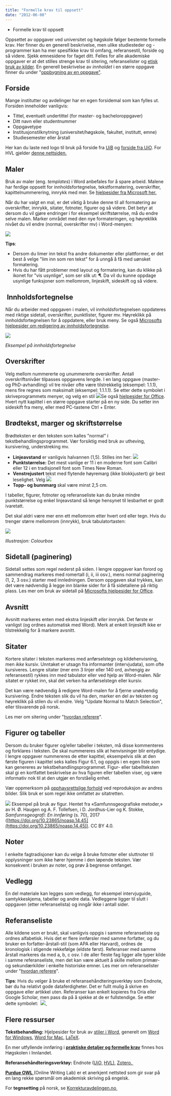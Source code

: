 ```yaml
---
title: "Formelle krav til oppsett"
date: "2012-06-08"
---
```


* Formelle krav til oppsett

Oppsettet av oppgaver ved universitet og høgskole følger bestemte formelle krav. Her finner du en generell beskrivelse, men ulike studiesteder og -programmer kan ha mer spesifikke krav til omfang, referansestil, forside og så videre. Sjekk emnesidene for faget ditt. Felles for alle akademiske oppgaver er at det stilles strenge krav til sitering, referanselister og [etisk bruk av kilder](/kildebruk-og-referanser/sitering-og-etikk/). En generell beskrivelse av _innholdet_ i en større oppgave finner du under "[o](/skriving/struktur/oppbygning-av-en-oppgave/)[ppbygning av en oppgave](/skriving/struktur-og-argumentasjon/oppbygning-av-en-oppgave/)["](/skriving/struktur/oppbygning-av-en-oppgave/).

## Forside

Mange institutter og avdelinger har en egen forsidemal som kan fylles ut. Forsiden inneholder vanligvis:

- Tittel, eventuelt undertittel (for master- og bacheloroppgaver)
- Ditt navn eller studentnummer
- Oppgavetype
- Institusjonstilknytning (universitet/høgskole, fakultet, institutt, emne)
- Studiesemester eller årstall

Her kan du laste ned logo til bruk på forside fra [UiB](http://kapd.h.uib.no/profilmanual/99LastNed/99a_lastned.html) og [forside fra UiO](https://www.ub.uio.no/skrive-publisere/masteroppgaver/maler/oppgaveforside.html). For HVL gjelder [denne nettsiden.](https://www.hvl.no/student/eksamen/heimeeksamen-og-oppgaveskriving/)

## Maler

Bruk av maler (eng. _templates_) i Word anbefales for å spare arbeid. Malene har ferdige oppsett for innholdsfortegnelse, tekstformatering, overskrifter, kapittelnummerering, innrykk med mer. Se [hjelpesider fra Microsoft her.](https://support.office.com/nb-no/article/bruke-stiler-f8b96097-4d25-4fac-8200-6139c8093109)

Når du har valgt en mal, er det viktig å bruke denne til all formatering av overskrifter, innrykk, sitater, fotnoter, figurer og så videre. Det betyr at dersom du vil gjøre endringer i for eksempel skriftstørrelse, må du endre selve malen. Marker området med den nye formateringen, og høyreklikk nivået du vil endre (normal, overskrifter mv) i Word-menyen:

[![](../images/Maler-300x34.png)](/wp-content/uploads/2012/06/Maler.png)

**Tips**:

- Dersom du limer inn tekst fra andre dokumenter eller plattformer, er det best å velge "lim inn som ren tekst" for å unngå å få med uønsket formatering.
- Hvis du har fått problemer med layout og formatering, kan du klikke på ikonet for "vis usynlige", som ser slik ut: **¶**. Da vil du kunne oppdage usynlige funksjoner som mellomrom, linjeskift, sideskift og så videre.

##  Innholdsfortegnelse

Når du arbeider med oppgaven i malen, vil innholdsfortegnelsen oppdateres med riktige sidetall, overskrifter, punktlister, figurer mv. Høyreklikk på innholdsfortegnelsen for å oppdatere, eller bruk meny. Se også [Microsofts hjelpesider om redigering av innholdsfortegnelse](https://support.office.com/en-us/article/format-or-customize-a-table-of-contents-9d85eb9c-0b55-4795-8abb-a49885b3a58d).

[![](../images/Innholdsfortegnelse-300x148.png)](/wp-content/uploads/2018/08/Innholdsfortegnelse.png) 

_Eksempel på innholdsfortegnelse_

## Overskrifter

Velg mellom nummererte og unummererte overskrifter. Antall overskriftsnivåer tilpasses oppgavens lengde. I en lang oppgave (master- og PhD-avhandling) vil tre nivåer ofte være tilstrekkelig (eksempel: 1.1.1), mens fire regnes som maksimalt (eksempel: 1.1.1.1). Se etter dette symbolet i skriveprogrammets menyer, og velg en stil [![](../images/Nummererte-overskrifter.png)](/wp-content/uploads/2012/06/Nummererte-overskrifter.png)Se også [hjelpesider for Office](https://support.office.com/en-gb/article/number-your-headings-ce24e028-4cb4-4d4a-bf25-fb2c61fc6585). Hvert nytt kapittel i en større oppgave starter på en ny side. Du setter inn sideskift fra meny, eller med PC-tastene Ctrl + Enter.

## Brødtekst, marger og skriftstørrelse

Brødteksten er den teksten som kalles "normal" i tekstbehandlingsprogrammet. Vær forsiktig med bruk av utheving, kursivering, understreking mv.

- **Linjeavstand** er vanligvis halvannen (1,5). Stilles inn her: [![](../images/Linjeavstand.png)](/wp-content/uploads/2012/06/Linjeavstand.png)
- **Punktstørrelse:** Det mest vanlige er 11 i en moderne font som Calibri eller 12 i en tradisjonell font som Times New Roman.
- **Venstrejustert** tekst med flytende høyremarg (ikke blokkjustert) gir best leselighet. Velg [![](../images/Venstrejustert.png)](/wp-content/uploads/2012/06/Venstrejustert.png)
- **Topp- og bunnmarg** skal være minst 2,5 cm.

I tabeller, figurer, fotnoter og referanseliste kan du bruke mindre punktstørrelse og enkel linjeavstand så lenge hensynet til lesbarhet er godt ivaretatt.

Det skal aldri være mer enn ett mellomrom etter hvert ord eller tegn. Hvis du trenger større mellomrom (innrykk), bruk tabulatortasten:

[![](../images/tabulator-150x150.jpg)](/wp-content/uploads/2018/06/tabulator-e1529940693789.jpg) 

_Illustrasjon: Colourbox_

## Sidetall (paginering)

Sidetall settes som regel nederst på siden. I lengre oppgaver kan forord og sammendrag markeres med romertall (i, ii, iii osv.), mens normal paginering (1, 2, 3 osv.) starter med innledningen. Dersom oppgaven skal trykkes, kan det være nødvendig å legge inn blanke sider for å få sidetallene på riktig plass. Les mer om bruk av sidetall på [Microsofts hjelpesider for Office](https://support.office.com/en-us/article/add-different-page-numbers-or-number-formats-to-different-sections-bb4da2bd-1597-4b0c-9e91-620615ed8c05).

## Avsnitt

Avsnitt markeres enten med ekstra linjeskift _eller_ innrykk. Det første er vanligst (og ordnes automatisk med Word). Merk at enkelt linjeskift ikke er tilstrekkelig for å markere avsnitt.

## Sitater

Kortere sitater i teksten markeres med anførselstegn og kildehenvisning, men _ikke_ kursiv. Unntaket er utsagn fra informanter (intervjudata), som ofte kursiveres. Lengre sitater (mer enn 3 linjer eller 140 ord, avhengig av referansestil) rykkes inn med tabulator eller ved hjelp av Word-malen. Når sitatet er rykket inn, skal det verken ha anførselstegn eller kursiv.

Det kan være nødvendig å redigere Word-malen for å fjerne unødvendig kursivering. Endre teksten slik du vil ha den, marker en del av teksten og høyreklikk på stilen du vil endre. Velg "Update Normal to Match Selection", eller tilsvarende på norsk.

Les mer om sitering under "[hvordan referere](https://sokogskriv.no/kildebruk-og-referanser/hvordan-referere/)".

## Figurer og tabeller

Dersom du bruker figurer og/eller tabeller i teksten, må disse kommenteres og forklares i teksten. De skal nummereres slik at henvisninger blir entydige. I lengre oppgaver nummereres de etter kapittel, eksempelvis slik at den første figuren i kapittel seks kalles Figur 6.1, og oppgis i en egen liste som kan genereres av tekstbehandlingsprogrammet. Figur- eller tabellteksten skal gi en kortfattet beskrivelse av hva figuren eller tabellen viser, og være informativ nok til at den utgjør en forståelig enhet.

Vær oppmerksom på [opphavsrettslige forhold](https://sokogskriv.no/kildebruk-og-referanser/sitering-og-etikk/opphavsrettslige-forhold/) ved reproduksjon av andres bilder. Slik bruk er som regel ikke omfattet av sitatretten.

[![](../images/figur-eksempel-300x221.png)](/wp-content/uploads/2012/06/figur-eksempel.png) Eksempel på bruk av figur. Hentet fra «Samfunnsgeografiske metoder,» av H. Ø. Haugen og A. F. Tollefsen, i D. Jordhus-Lier og K. Stokke, _Samfunnsgeografi: En innføring_ (s. 70), 2017 ([https://doi.org/10.23865/noasp.14.45](https://doi.org/10.23865/noasp.14.45)). CC BY 4.0.

## Noter

I enkelte fagtradisjoner kan du velge å bruke fotnoter eller sluttnoter til opplysninger som ikke hører hjemme i den løpende teksten. Vær konsekvent i bruken av noter, og prøv å begrense omfanget.

## Vedlegg

En del materiale kan legges som vedlegg, for eksempel intervjuguide, samtykkeskjema, tabeller og andre data. Vedleggene ligger til slutt i oppgaven (etter referanselista) og inngår ikke i antall sider.

## Referanseliste

Alle kildene som er brukt, skal vanligvis oppgis i samme referanseliste og ordnes alfabetisk. Hvis det er flere innførsler med samme forfatter, og du bruker en forfatter-årstall-stil (som APA eller Harvard), ordnes de kronologisk i stigende rekkefølge (eldste først). Referanser med samme årstall markeres da med a, b, c osv. I de aller fleste fag ligger alle typer kilde i samme referanseliste, men det kan være aktuelt å skille mellom primær- og sekundærkilder i enkelte historiske emner. Les mer om referanselister under "[hvordan referere](https://sokogskriv.no/kildebruk-og-referanser/hvordan-referere/#Referanselisten)".

**Tips**: Hvis du velger å bruke et referansehåndteringsverktøy som Endnote, bør du ha relativt gode dataferdigheter. Det er fullt mulig å skrive en oppgave eller artikkel uten. Referanser kan enkelt kopieres fra Oria eller Google Scholar, men pass da på å sjekke at de er fullstendige. Se etter dette symbolet:  [![](../images/Cite.png) ](/wp-content/uploads/2012/06/Cite.png)

## Flere ressurser

**Tekstbehandling:** Hjelpesider for bruk av [stiler i Word](https://support.office.com/nb-no/article/bruke-stiler-f8b96097-4d25-4fac-8200-6139c8093109), generelt om [Word for Windows](https://support.office.com/nb-no/word), [Word for Mac,](https://support.office.com/nb-no/article/hjelp-for-word-2016-for-mac-c3292414-89c0-46e5-82a7-d55a1720f3bd?wt.mc_id=otc_word) [LaTeX](https://www.latex-project.org/help/).

En mer utfyllende innføring i [**praktiske detaljer og formelle krav**](https://www.inn.no/bibliotek/skrive-og-referere/hvordan-skrive-oppgave) finnes hos Høgskolen i Innlandet.

**Referansehåndteringsverktøy:** Endnote ([UiO,](https://www.ub.uio.no/skrive-publisere/referere/endnote/) [HVL)](https://www.hvl.no/bibliotek/skrive-og-referere/endnote/), [Zotero. ](https://www.zotero.org/)

[**Purdue OWL** ](https://owl.english.purdue.edu/)(Online Writing Lab) er et anerkjent nettsted som gir svar på en lang rekke spørsmål om akademisk skriving på engelsk.

For **tegnsetting** på norsk, se [Korrekturavdelingen.no ](http://www.korrekturavdelingen.no/)

